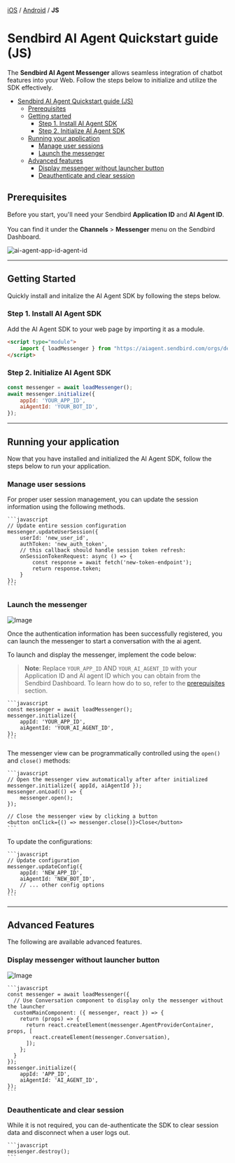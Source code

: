 [iOS](https://github.com/sendbird/sendbird-ai-agent/blob/main/ios/README.md) / [Android](https://github.com/sendbird/sendbird-ai-agent/blob/main/android/README.md) / **JS**

# Sendbird AI Agent Quickstart guide (JS)

The **Sendbird AI Agent Messenger** allows seamless integration of chatbot features into your Web. Follow the steps below to initialize and utilize the SDK effectively.

- [Sendbird AI Agent Quickstart guide (JS)](#sendbird-ai-agent-quickstart-guide-js)
  - [Prerequisites](#prerequisites)
  - [Getting started](#getting-started)
    - [Step 1. Install AI Agent SDK](#step-1-install-ai-agent-sdk)
    - [Step 2. Initialize AI Agent SDK](#step-2-initialize-ai-agent-sdk)
  - [Running your application](#running-your-application)
    - [Manage user sessions](#manage-user-sessions)
    - [Launch the messenger](#launch-the-messenger)
  - [Advanced features](#advanced-features)
    - [Display messenger without launcher button](#display-messenger-without-launcher-button)
    - [Deauthenticate and clear session](#deauthenticate-and-clear-session)

## Prerequisites

Before you start, you'll need your Sendbird **Application ID** and **AI Agent ID**. 
<br><br/>
You can find it under the **Channels** > **Messenger** menu on the Sendbird Dashboard.

![ai-agent-app-id-agent-id](https://github.com/user-attachments/assets/37d2873e-f35d-45dd-97cc-3d7c7e638a0c)

---

## Getting Started

Quickly install and initalize the AI Agent SDK by following the steps below.

### Step 1. Install AI Agent SDK

Add the AI Agent SDK to your web page by importing it as a module.

```html
<script type="module">
    import { loadMessenger } from "https://aiagent.sendbird.com/orgs/default/index.js";
</script>
```

### Step 2. Initialize AI Agent SDK

```javascript
const messenger = await loadMessenger();
await messenger.initialize({
    appId: 'YOUR_APP_ID',
    aiAgentId: 'YOUR_BOT_ID',
});
```

---

## Running your application

Now that you have installed and initialized the AI Agent SDK, follow the steps below to run your application.

### Manage user sessions

For proper user session management, you can update the session information using the following methods.

    ```javascript
    // Update entire session configuration
    messenger.updateUserSession({
        userId: 'new_user_id',
        authToken: 'new_auth_token',
        // this callback should handle session token refresh:
        onSessionTokenRequest: async () => {
            const response = await fetch('new-token-endpoint');
            return response.token;
        }
    });
    ```

### Launch the messenger

![Image](https://github.com/user-attachments/assets/74eea8d0-a984-4fb9-9c35-299b6b35b283)

Once the authentication information has been successfully registered, you can launch the messenger to start a conversation with the ai agent.

To launch and display the messenger, implement the code below:

>__Note__: Replace `YOUR_APP_ID` AND `YOUR_AI_AGENT_ID` with your Application ID and AI agent ID which you can obtain from the Sendbird Dashboard. To learn how do to so, refer to the [prerequisites](#prerequisites) section.

    ```javascript
    const messenger = await loadMessenger();
    messenger.initialize({
        appId: 'YOUR_APP_ID',
        aiAgentId: 'YOUR_AI_AGENT_ID',
    });
    ```

The messenger view can be programmatically controlled using the `open()` and `close()` methods:

    ```javascript
    // Open the messenger view automatically after after initialized
    messenger.initialize({ appId, aiAgentId });
    messenger.onLoad(() => {
        messenger.open();
    });

    // Close the messenger view by clicking a button
    <button onClick={() => messenger.close()}>Close</button>
    ```

To update the configurations:

    ```javascript
    // Update configuration
    messenger.updateConfig({
        appId: 'NEW_APP_ID',
        aiAgentId: 'NEW_BOT_ID',
        // ... other config options
    });
    ```

---

## Advanced Features

The following are available advanced features.

### Display messenger without launcher button

![Image](https://github.com/user-attachments/assets/348ccad1-ec9a-4851-9324-084eaf569e34)

    ```javascript
    const messenger = await loadMessenger({
      // Use Conversation component to display only the messenger without the launcher
      customMainComponent: ({ messenger, react }) => {
        return (props) => {
          return react.createElement(messenger.AgentProviderContainer, props, [
            react.createElement(messenger.Conversation),
          ]);
        };
      }
    });
    messenger.initialize({
        appId: 'APP_ID',
        aiAgentId: 'AI_AGENT_ID',
    });
    ```

### Deauthenticate and clear session

While it is not required, you can de-authenticate the SDK to clear session data and disconnect when a user logs out.

    ```javascript
    messenger.destroy();
    ```
